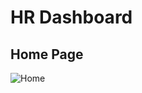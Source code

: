 # HR Dashboard


## Home Page

![Home](https://user-images.githubusercontent.com/29350894/173464575-100c1da4-6049-4775-85b0-fe4eacd49ffe.png)
